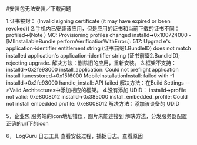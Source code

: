 #安装包无法安装／下载问题

1.证书被封：
(Invalid signing certificate (it may have expired or been revoked))
2.手机内已安装该应用，但是应用的证书和当前下载的证书不同：
profiled➜(Note ) MC: Provisioning profiles changed
installd➜0x100724000 -[MIInstallableBundle performVerificationWithError:]: 517: Upgrad e's application-identifier entitlement string (证书前缀1.BundleID) does not match installed application's application-identifier string (证书前缀2.BundleID); rejecting upgrade.
解决方法：删除旧的应用，重新安装。
3.框架不支持：
installd➜0x2fe93000 install_application: Could not preflight application install
itunesstored➜0x15f6000 MobileInstallationInstall: failed with -1 
installd➜0x2fe93000 handle_install: API failed
解决方法：在Build Settings -->Valid Architectures中添加相应的框架。
4.没有添加 UDID：
installd➜profile not valid: 0xe8008012
installd➜0x385000 install_embedded_profile: Could not install embedded profile: 0xe8008012
解决方法：添加该设备的 UDID


5，企业包 服务端的icon地址错误，图片未能连接到
解决方法，分发服务器配置正确的url下的icon

6， LogGuru 日志工具 查看安装过程，捕捉日志。查看原因



